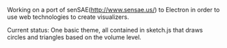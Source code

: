Working on a port of senSAE(http://www.sensae.us/) to Electron in order to use web technologies to create visualizers.

Current status:
One basic theme, all contained in sketch.js that draws circles and triangles based on the volume level.
